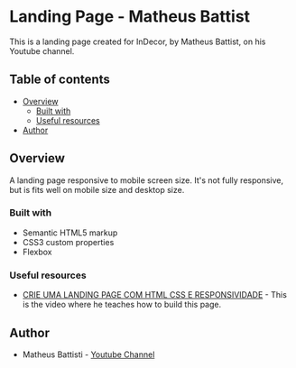 # Landing Page - Matheus Battist

This is a landing page created for InDecor, by Matheus Battist, on his Youtube channel.

## Table of contents

- [Overview](#overview)
  - [Built with](#built-with)
  - [Useful resources](#useful-resources)
- [Author](#author)

## Overview

A landing page responsive to mobile screen size. It's not fully responsive, but is fits well on mobile size and desktop size.

### Built with

- Semantic HTML5 markup
- CSS3 custom properties
- Flexbox

### Useful resources

- [CRIE UMA LANDING PAGE COM HTML CSS E RESPONSIVIDADE](https://youtu.be/6wd7PK3G7Zo) - This is the video where he teaches how to build this page.

## Author

- Matheus Battisti - [Youtube Channel](https://www.youtube.com/@MatheusBattisti)

